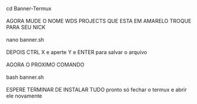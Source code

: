 cd Banner-Termux
<br><br>
AGORA MUDE O NOME WDS PROJECTS QUE ESTA EM AMARELO TROQUE PARA SEU NICK
<br><br>
nano banner.sh
<br><br>
DEPOIS CTRL X e aperte Y e ENTER para salvar o arquivo
<br><br>
AGORA O PROXIMO COMANDO
<br><br>
bash banner.sh
<br><br>
ESPERE TERMINAR DE INSTALAR TUDO
pronto só fechar o termux e abrir ele novamente


